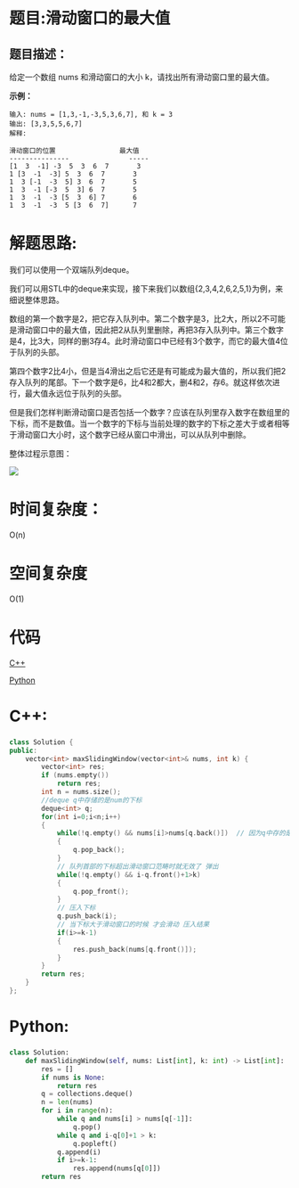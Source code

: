 # 题目:滑动窗口的最大值

## 题目描述：
给定一个数组 nums 和滑动窗口的大小 k，请找出所有滑动窗口里的最大值。
  
  **示例：**
  ```
输入: nums = [1,3,-1,-3,5,3,6,7], 和 k = 3
输出: [3,3,5,5,6,7] 
解释: 

  滑动窗口的位置                最大值
---------------               -----
[1  3  -1] -3  5  3  6  7       3
 1 [3  -1  -3] 5  3  6  7       3
 1  3 [-1  -3  5] 3  6  7       5
 1  3  -1 [-3  5  3] 6  7       5
 1  3  -1  -3 [5  3  6] 7       6
 1  3  -1  -3  5 [3  6  7]      7
  ```
  
# 解题思路:
我们可以使用一个双端队列deque。

我们可以用STL中的deque来实现，接下来我们以数组{2,3,4,2,6,2,5,1}为例，来细说整体思路。

数组的第一个数字是2，把它存入队列中。第二个数字是3，比2大，所以2不可能是滑动窗口中的最大值，因此把2从队列里删除，再把3存入队列中。第三个数字是4，比3大，同样的删3存4。此时滑动窗口中已经有3个数字，而它的最大值4位于队列的头部。

第四个数字2比4小，但是当4滑出之后它还是有可能成为最大值的，所以我们把2存入队列的尾部。下一个数字是6，比4和2都大，删4和2，存6。就这样依次进行，最大值永远位于队列的头部。

但是我们怎样判断滑动窗口是否包括一个数字？应该在队列里存入数字在数组里的下标，而不是数值。当一个数字的下标与当前处理的数字的下标之差大于或者相等于滑动窗口大小时，这个数字已经从窗口中滑出，可以从队列中删除。

整体过程示意图：

![](https://cuijiahua.com/wp-content/uploads/2018/02/basis_64_2.png)

# 时间复杂度：
O(n)
# 空间复杂度
 O(1)
# 代码

[C++](./MaxInSlidingWindow.cpp)

[Python](./MaxInSlidingWindow.py)

# C++: 
###  
```c++
class Solution {
public:
    vector<int> maxSlidingWindow(vector<int>& nums, int k) {
        vector<int> res;
        if (nums.empty())
            return res;
        int n = nums.size();
        //deque q中存储的是num的下标
        deque<int> q;
        for(int i=0;i<n;i++)
        {
            while(!q.empty() && nums[i]>nums[q.back()])  // 因为q中存的是下标，如果当前nums[i]更大，就从后面弹出队列中比num[i]小的元素
            {
                q.pop_back();
            }
            // 队列首部的下标超出滑动窗口范畴时就无效了 弹出
            while(!q.empty() && i-q.front()+1>k)
            {
                q.pop_front();
            }
            // 压入下标
            q.push_back(i);
            // 当下标大于滑动窗口的时候 才会滑动 压入结果
            if(i>=k-1)
            {
                res.push_back(nums[q.front()]);
            }
        }
        return res;
    }
};
```
# Python:
###  
```python
class Solution:
    def maxSlidingWindow(self, nums: List[int], k: int) -> List[int]:
        res = []
        if nums is None:
            return res
        q = collections.deque()
        n = len(nums)
        for i in range(n):
            while q and nums[i] > nums[q[-1]]:
                q.pop()
            while q and i-q[0]+1 > k:
                q.popleft()
            q.append(i)
            if i>=k-1:
                res.append(nums[q[0]])
        return res
```


